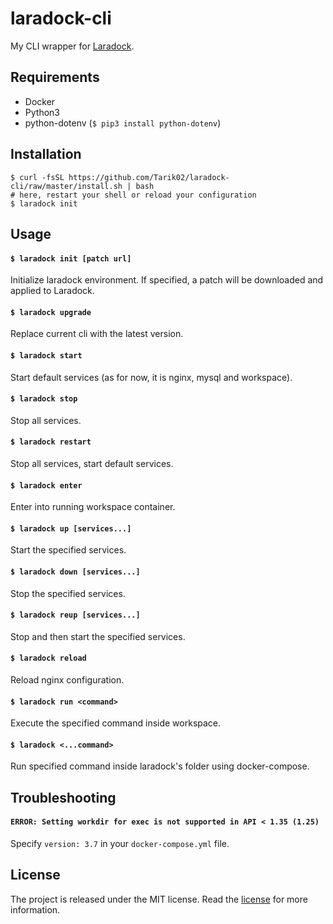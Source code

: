 # laradock-cli

My CLI wrapper for [Laradock](https://github.com/Laradock/laradock).

## Requirements
- Docker
- Python3
- python-dotenv (`$ pip3 install python-dotenv`)

## Installation
```
$ curl -fsSL https://github.com/Tarik02/laradock-cli/raw/master/install.sh | bash
# here, restart your shell or reload your configuration
$ laradock init
```

## Usage

#### `$ laradock init [patch url]`

Initialize laradock environment. If specified, a patch will be downloaded and applied to Laradock.

#### `$ laradock upgrade`

Replace current cli with the latest version.

#### `$ laradock start`

Start default services (as for now, it is nginx, mysql and workspace).

#### `$ laradock stop`

Stop all services.

#### `$ laradock restart`

Stop all services, start default services.

#### `$ laradock enter`

Enter into running workspace container.

#### `$ laradock up [services...]`

Start the specified services.

#### `$ laradock down [services...]`

Stop the specified services.

#### `$ laradock reup [services...]`

Stop and then start the specified services.

#### `$ laradock reload`

Reload nginx configuration.

#### `$ laradock run <command>`

Execute the specified command inside workspace.

#### `$ laradock <...command>`

Run specified command inside laradock's folder using docker-compose.

## Troubleshooting

#### `ERROR: Setting workdir for exec is not supported in API < 1.35 (1.25)`
Specify `version: 3.7` in your `docker-compose.yml` file.

## License

The project is released under the MIT license. Read the [license](https://github.com/Tarik02/laradock-cli/blob/master/LICENSE.md) for more information.
